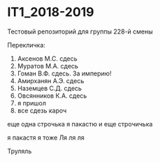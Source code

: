 # IT1_2018-2019
Тестовый репoзиторий для группы 228-й смены

Перекличка:
1. Аксенов М.С. сдесь
2. Муратов М.А. сдесь
3. Гоман В.Ф. сдесь. За империю!
4. Амирханян А.Э. сдесь
5. Наземцев С.Д. сдесь
6. Овсянников К.А. сдесь
7. я пришол
8. все сдезь кароч

еще одна строчька
я пакастю
и еще строчичька

я пакастя
я тоже
Ля ля ля

Труляль

